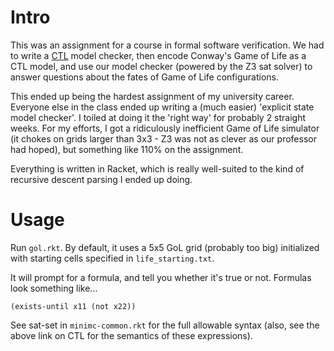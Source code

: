Intro
=====

This was an assignment for a course in formal software verification. We had to write a [CTL](http://en.wikipedia.org/wiki/Computation_tree_logic) model checker, then encode Conway's Game of Life as a CTL model, and use our model checker (powered by the Z3 sat solver) to answer questions about the fates of Game of Life configurations. 

This ended up being the hardest assignment of my university career. Everyone else in the class ended up writing a (much easier) 'explicit state model checker'. I toiled at doing it the 'right way' for probably 2 straight weeks. For my efforts, I got a ridiculously inefficient Game of Life simulator (it chokes on grids larger than 3x3 - Z3 was not as clever as our professor had hoped), but something like 110% on the assignment.

Everything is written in Racket, which is really well-suited to the kind of recursive descent parsing I ended up doing.
    
Usage
=====

Run `gol.rkt`. By default, it uses a 5x5 GoL grid (probably too big) initialized with starting cells specified in `life_starting.txt`.

It will prompt for a formula, and tell you whether it's true or not. Formulas look something like...

    (exists-until x11 (not x22))

See sat-set in `minimc-common.rkt` for the full allowable syntax (also, see the above link on CTL for the semantics of these expressions).
